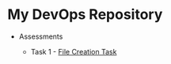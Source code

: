 # My DevOps Repository

- Assessments
  
  - Task 1 - [File Creation Task](https://github.com/pravinraj-marimuthu/DevOps/blob/main/Tasks/File%20Creation%20tasks.md)
